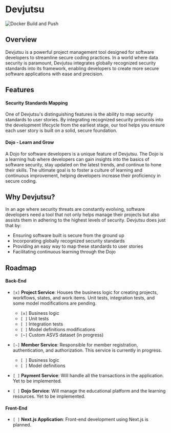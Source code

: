 # Devjutsu

![Docker Build and Push](https://github.com/jutsuteck/devjutsu/actions/workflows/docker-build-push.yml/badge.svg)


## Overview

Devjutsu is a powerful project management tool designed for software developers to streamline secure coding practices. In a world where data security is paramount, Devjutsu integrates globally recognized security standards into its framework, enabling developers to create more secure software applications with ease and precision.

## Features

#### Security Standards Mapping

One of Devjutsu's distinguishing features is the ability to map security standards to user stories. By integrating recognized security protocols into the development lifecycle from the earliest stage, our tool helps you ensure each user story is built on a solid, secure foundation.

#### Dojo - Learn and Grow

A Dojo for software developers is a unique feature of Devjutsu. The Dojo is a learning hub where developers can gain insights into the basics of software security, stay updated on the latest trends, and continue to hone their skills. The ultimate goal is to foster a culture of learning and continuous improvement, helping developers increase their proficiency in secure coding.

## Why Devjutsu?

In an age where security threats are constantly evolving, software developers need a tool that not only helps manage their projects but also assists them in adhering to the highest levels of security. Devjutsu does just that by:

- Ensuring software built is secure from the ground up
- Incorporating globally recognized security standards
- Providing an easy way to map these standards to user stories
- Facilitating continuous learning through the Dojo

## Roadmap

#### Back-End

- `[x]` **Project Service**: Houses the business logic for creating projects, workflows, states, and work items. Unit tests, integration tests, and some model modifications are pending.

  - `[x]` Business logic
  - `[ ]` Unit tests
  - `[ ]` Integration tests
  - `[ ]` Model definitions modifications
  - `[~]` Custom ASVS dataset (in progress)

- `[~]` **Member Service**: Responsible for member registration, authentication, and authorization. This service is currently in progress.

  - `[ ]` Business logic
  - `[ ]` Model definitions

- `[ ]` **Payment Service**: Will handle all the transactions in the application. Yet to be implemented.
- `[ ]` **Dojo Service**: Will manage the educational platform and the learning resources. Yet to be implemented.

#### Front-End

- `[ ]` **Next.js Application**: Front-end development using Next.js is planned.
